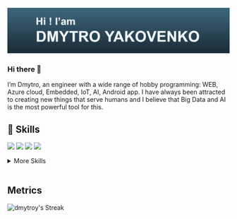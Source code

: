 ![Dmytro's GitHub Banner](assets/Hi.JPG)

<!-- ![Years on GitHub](https://github-profile-summary-for-github-io.vercel.app/api/github/profile-summary?username=dmytroy)

-![Visits Badge](https://badges.pufler.dev/visits/DmytroY/dmytroy) -->

<!-- [![LinkedIn Badge](https://img.shields.io/badge/LinkedIn-Profile-informational?style=flat&logo=linkedin&logoColor=white&color=0D76A8)](https://www.linkedin.com/in/dmytro-yakovenko/) -->

### Hi there 👋

I’m Dmytro, an engineer with a wide range of hobby programming: WEB, Azure cloud, Embedded, IoT, AI, Android app. I have always been attracted to creating new things that serve humans and I believe that Big Data and AI is the most powerful tool for this.

<!---
## 📌 Pinned Repositories

<a href="https://github.com/DmytroY/EPAM_Flask">
  <img align="center" style="margin:0.5rem" src="https://github-readme-stats.vercel.app/api/pin/?username=dmytroy&repo=EPAM_Flask&title_color=ffffff&text_color=c9cacc&icon_color=4AB197&bg_color=1A2B34" />
</a>
<a href="https://github.com/DmytroY/Brewery_automation">
  <img align="center" style="margin:0.5rem" src="https://github-readme-stats.vercel.app/api/pin/?username=DmytroY&repo=Brewery_automation&title_color=ffffff&text_color=c9cacc&icon_color=4AB197&bg_color=1A2B34" />
</a>
<a href="https://github.com/DmytroY/NotaBene">
  <img align="center" style="margin:0.5rem" src="https://github-readme-stats.vercel.app/api/pin/?username=DmytroY&repo=NotaBene&title_color=ffffff&text_color=c9cacc&icon_color=4AB197&bg_color=1A2B34" />
</a>
<a href="https://github.com/DmytroY/chatGPT-API">
  <img align="center" style="margin:0.5rem" src="https://github-readme-stats.vercel.app/api/pin/?username=DmytroY&repo=chatGPT-API&title_color=ffffff&text_color=c9cacc&icon_color=4AB197&bg_color=1A2B34" />
</a>

<br>

## &#x1f4c8; GitHub Stats

<br>

<a href="https://github.com/dmytroy">
  <img align="center" style="margin:0.5rem" src="https://github-readme-stats.vercel.app/api/top-langs/?username=dmytroy&hide=html,css&title_color=ffffff&text_color=c9cacc&icon_color=4AB197&bg_color=1A2B34" />
</a>

<a href="https://github.com/dmytroy">
  <img align="center" style="margin:0.5rem" src="https://github-readme-stats.vercel.app/api?username=dmytroy&show_icons=true&line_height=27&count_private=true&title_color=ffffff&text_color=c9cacc&icon_color=4AB097&bg_color=1A2B34" alt="Dmytro's GitHub Stats" />
</a>

<br>
<br>
-->

## 💼 Skills

![](https://img.shields.io/badge/Code-C/C++-informational?style=flat&logo=cplusplus&logoColor=#00599C)
![](https://img.shields.io/badge/Code-Python-informational?style=flat&logo=python&logoColor=white&color=4584b6)
![](https://img.shields.io/badge/DB-SQL-blue)
![](https://img.shields.io/badge/Cloud-MicrosoftAzure-informational?style=flat&logo=Azure&logoColor=white&color=008ad7)






<details>
<summary>More Skills</summary>
<br>

<!-- ![](https://img.shields.io/badge/Code-C-informational?style=flat&logo=c&logoColor=white&color=044F88)
![](https://img.shields.io/badge/Code-C++-informational?style=flat&logo=cplusplus&logoColor=#00599C) -->

![](https://img.shields.io/badge/DB-postgreSQL-informational?style=flat&logo=postgreSQL&logoColor=white&color=0064a5)
![](https://img.shields.io/badge/DB-MySQL-informational?style=flat&logo=MySQL&logoColor=white&color=00758f)

![](https://img.shields.io/badge/Data-Databricks-informational?style=flat&logo=databricks&logoColor=white&color=ff3927)
![](https://img.shields.io/badge/Framework-Spark-informational?style=flat&logo=apachespark&logoColor=white&color=E25A1C)

![](https://img.shields.io/badge/Framework-Langchain-informational?style=flat&logo=langchain&logoColor=white&color=1C3C3C)
![](https://img.shields.io/badge/Framework-Llamaindex-informational?style=flat&logo=llamaindex&logoColor=white&color=40e0d0)

![](https://img.shields.io/badge/Framework-Flask-informational?style=flat&logo=Flask&logoColor=white&color=#000000)
![](https://img.shields.io/badge/Framework-Django-informational?style=flat&logo=django&logoColor=white&color=092E20)

<br>

![](https://img.shields.io/badge/Code-JavaScript-informational?style=flat&logo=JavaScript&logoColor=white&color=f0db4f)
![](https://img.shields.io/badge/Code-Java-informational?style=flat&logo=Java&logoColor=white&color=f89820)

![](https://img.shields.io/badge/Style&Markup-HTML-informational?style=flat&logo=HTML5&logoColor=white&color=f06529)
![](https://img.shields.io/badge/Style&Markup-CSS-informational?style=flat&logo=css3&logoColor=white&color=264de4)

<br>

![](https://img.shields.io/badge/Test-PyTest-informational?style=flat&logo=Pytest&logoColor=white&color=4584b6)
![](https://img.shields.io/badge/Test-Selenium-informational?style=flat&logo=Selenium&logoColor=white&color=42b029)
![](https://img.shields.io/badge/Test-Postman-informational?style=flat&logo=Postman&logoColor=white&color=ef5b25)

![](https://img.shields.io/badge/CD&CI-Travis-informational?style=flat&logo=travis&logoColor=white&color=cdb62c)
<br>

![](https://img.shields.io/badge/Tools-Docker-informational?style=flat&logo=docker&logoColor=white&color=0db7ed)
![](https://img.shields.io/badge/Tools-GitHub-informational?style=flat&logo=GitHub&logoColor=white&color=4078c0)
![](https://img.shields.io/badge/Tools-GitLab-informational?style=flat&logo=GitLab&logoColor=white&color=fca326)

<!-- ![](https://img.shields.io/badge/Tools-Jira-informational?style=flat&logo=Jira-Software&logoColor=white&color=0146b3) -->


</details>

<br>

## Metrics

![dmytroy's Streak](https://github-readme-streak-stats.herokuapp.com/?user=dmytroy&theme=vue-dark&hide_border=true)

<!--
- 🔭 I’m currently working on ...
- 🌱 I’m currently learning ...
- 👯 I’m looking to collaborate on ...
- 🤔 I’m looking for help with ...
- 💬 Ask me about ...
- 📫 How to reach me: ...
- 😄 Pronouns: ...
- ⚡ Fun fact: ...
-->
